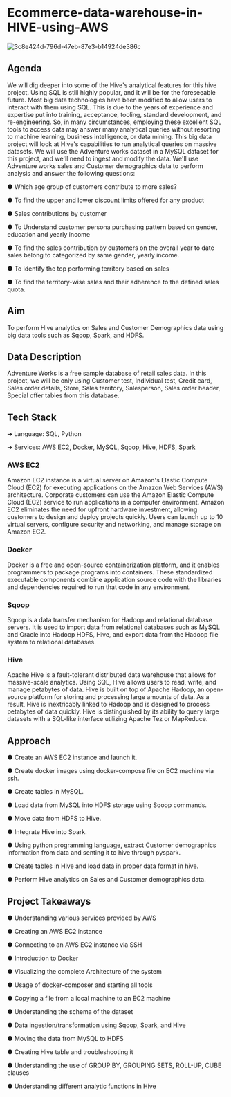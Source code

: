 # Ecommerce-data-warehouse-in-HIVE-using-AWS
 
 ![3c8e424d-796d-47eb-87e3-b14924de386c](https://user-images.githubusercontent.com/107996635/177051393-9bd53fcd-bfad-4fa5-9156-d9ebf2e9b929.jpg)
 
 
## Agenda
We will dig deeper into some of the Hive's analytical features for this hive project. Using
SQL is still highly popular, and it will be for the foreseeable future. Most big data
technologies have been modified to allow users to interact with them using SQL. This is
due to the years of experience and expertise put into training, acceptance, tooling,
standard development, and re-engineering. So, in many circumstances, employing
these excellent SQL tools to access data may answer many analytical queries without
resorting to machine learning, business intelligence, or data mining.
This big data project will look at Hive's capabilities to run analytical queries on massive
datasets. We will use the Adventure works dataset in a MySQL dataset for this project,
and we'll need to ingest and modify the data. We'll use Adventure works sales and
Customer demographics data to perform analysis and answer the following questions:

● Which age group of customers contribute to more sales?

● To find the upper and lower discount limits offered for any product

● Sales contributions by customer

● To Understand customer persona purchasing pattern based on gender, education
and yearly income

● To find the sales contribution by customers on the overall year to date sales
belong to categorized by same gender, yearly income.

● To identify the top performing territory based on sales

● To find the territory-wise sales and their adherence to the defined sales quota.

## Aim
To perform Hive analytics on Sales and Customer Demographics data using big data
tools such as Sqoop, Spark, and HDFS.
## Data Description
Adventure Works is a free sample database of retail sales data. In this project, we will
be only using Customer test, Individual test, Credit card, Sales order details, Store,
Sales territory, Salesperson, Sales order header, Special offer tables from this
database.
## Tech Stack

➔ Language: SQL, Python

➔ Services: AWS EC2, Docker, MySQL, Sqoop, Hive, HDFS, Spark

### AWS EC2
Amazon EC2 instance is a virtual server on Amazon's Elastic Compute Cloud (EC2) for
executing applications on the Amazon Web Services (AWS) architecture. Corporate
customers can use the Amazon Elastic Compute Cloud (EC2) service to run
applications in a computer environment. Amazon EC2 eliminates the need for upfront
hardware investment, allowing customers to design and deploy projects quickly. Users
can launch up to 10 virtual servers, configure security and networking, and manage
storage on Amazon EC2.

### Docker
Docker is a free and open-source containerization platform, and it enables programmers
to package programs into containers. These standardized executable components
combine application source code with the libraries and dependencies required to run
that code in any environment.

### Sqoop
Sqoop is a data transfer mechanism for Hadoop and relational database servers. It is
used to import data from relational databases such as MySQL and Oracle into Hadoop
HDFS, Hive, and export data from the Hadoop file system to relational databases.

### Hive
Apache Hive is a fault-tolerant distributed data warehouse that allows for massive-scale
analytics. Using SQL, Hive allows users to read, write, and manage petabytes of data.
Hive is built on top of Apache Hadoop, an open-source platform for storing and
processing large amounts of data. As a result, Hive is inextricably linked to Hadoop and
is designed to process petabytes of data quickly. Hive is distinguished by its ability to
query large datasets with a SQL-like interface utilizing Apache Tez or MapReduce.

## Approach
● Create an AWS EC2 instance and launch it.

● Create docker images using docker-compose file on EC2 machine via ssh.

● Create tables in MySQL.

● Load data from MySQL into HDFS storage using Sqoop commands.

● Move data from HDFS to Hive.

● Integrate Hive into Spark.

● Using python programming language, extract Customer demographics information
from data and senting it to hive through pyspark.

● Create tables in Hive and load data in proper data format in hive.

● Perform Hive analytics on Sales and Customer demographics data.

## Project Takeaways
● Understanding various services provided by AWS

● Creating an AWS EC2 instance

● Connecting to an AWS EC2 instance via SSH

● Introduction to Docker

● Visualizing the complete Architecture of the system

● Usage of docker-composer and starting all tools

● Copying a file from a local machine to an EC2 machine

● Understanding the schema of the dataset

● Data ingestion/transformation using Sqoop, Spark, and Hive

● Moving the data from MySQL to HDFS

● Creating Hive table and troubleshooting it

● Understanding the use of GROUP BY, GROUPING SETS, ROLL-UP, CUBE
clauses

● Understanding different analytic functions in Hive


